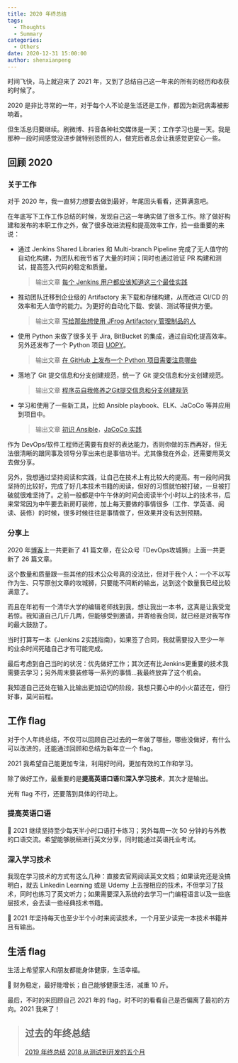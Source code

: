 ```yaml
---
title: 2020 年终总结
tags:
  - Thoughts
  - Summary
categories:
  - Others
date: 2020-12-31 15:00:00
author: shenxianpeng
---
```


时间飞快，马上就迎来了 2021 年，又到了总结自己这一年来的所有的经历和收获的时候了。

2020 是非比寻常的一年，对于每个人不论是生活还是工作，都因为新冠病毒被影响着。

但生活总归要继续。刷微博、抖音各种社交媒体是一天；工作学习也是一天。我是那种一段时间感觉没进步就特别恐慌的人，做完后者总会让我感觉更安心一些。

<!-- more -->
## 回顾 2020

### 关于工作

对于 2020 年，我一直努力想要去做到最好，年尾回头看看，还算满意吧。

在年底写下工作工作总结的时候，发现自己这一年确实做了很多工作。除了做好构建和发布的本职工作之外，做了很多改进流程和提高效率工作，捡一些重要的来说：

* 通过 Jenkins Shared Libraries 和 Multi-branch Pipeline 完成了无人值守的自动化构建，为团队和我节省了大量的时间；同时也通过验证 PR 构建和测试，提高签入代码的稳定和质量。

  > 输出文章 [每个 Jenkins 用户都应该知道这三个最佳实践](https://shenxianpeng.github.io/2020/07/jenkins-best-practice-cn/)

* 推动团队迁移到企业级的 Artifactory 来下载和存储构建，从而改进 CI/CD 的效率和无人值守的能力。为更好的自动化下载、安装、测试等提供方便。

  > 输出文章 [写给那些想使用 JFrog Artifactory 管理制品的人](https://shenxianpeng.github.io/2020/10/what-is-artifactory/)

* 使用 Python 来做了很多关于 Jira, BitBucket 的集成，通过自动化提高效率。另外还发布了一个 Python 项目 [UOPY](https://pypi.org/project/uopy/)。

  > 输出文章 [在 GitHub 上发布一个 Python 项目需要注意哪些](https://shenxianpeng.github.io/2020/09/how-to-release-python-project/)

* 落地了 Git 提交信息和分支创建规范，统一了 Git 提交信息和分支创建规范。

  > 输出文章 [程序员自我修养之Git提交信息和分支创建规范](https://shenxianpeng.github.io/2020/09/commit-messages-specification/)

* 学习和使用了一些新工具，比如 Ansible playbook、ELK、JaCoCo 等并应用到项目中。

  > 输出文章 [初识 Ansible](https://shenxianpeng.github.io/2020/09/getting-to-know-ansible/)，[JaCoCo 实践](https://shenxianpeng.github.io/2020/11/jacoco-imp/)

作为 DevOps/软件工程师还需要有良好的表达能力，否则你做的东西再好，但无法很清晰的跟同事及领导分享出来也是事倍功半。尤其像我在外企，还需要用英文去做分享。

另外，我想通过坚持阅读和实践，让自己在技术上有比较大的提高。有一段时间我坚持的比较好，完成了好几本技术书籍的阅读，但好的习惯就怕被打破，一旦被打破就很难坚持了。之前一般都是中午午休的时间会阅读半个小时以上的技术书，后来常常因为中午要去新房盯装修，加上每天要做的事情很多（工作、学英语、阅读、装修）的时候，很多时候往往是事情做了，但效果并没有达到预期。

### 分享上

2020 年[博客](https://shenxianpeng.github.io/)上一共更新了 41 篇文章，在公众号『DevOps攻城狮』上面一共更新了 26 篇文章。

这个数量和质量跟一些其他的技术公众号真的没法比，但对于我个人：一个不以写作为生、只写原创文章的攻城狮，只要能不间断的输出，达到这个数量我已经比较满意了。

而且在年初有一个清华大学的编辑老师找到我，想让我出一本书，这真是让我受宠若惊。我知道自己几斤几两，但能够受到邀请，并寄给我合同，就已经是对我写作的最大鼓励了。

当时打算写一本《Jenkins 2实践指南》，如果签了合同，我就需要投入至少一年的业余时间死磕自己才有可能完成。

最后考虑到自己当时的状况：优先做好工作；其次还有比Jenkins更重要的技术我需要去学习；另外周末要装修等一系列的事情...我最终放弃了这个机会。

我知道自己还处在输入比输出更加迫切的阶段，我想只要心中的小火苗还在，但行好事，莫问前程。

## 工作 flag

对于个人年终总结，不仅可以回顾自己过去的一年做了哪些，哪些没做好，有什么可以改进的，还能通过回顾和总结为新年立一个 flag。

2021 我希望自己能更加专注，利用好时间，更加有效的工作和学习。

除了做好工作，最重要的是**提高英语口语**和**深入学习技术**，其次才是输出。

光有 flag 不行，还要落到具体的行动上。

### 提高英语口语

🚩 2021 继续坚持至少每天半小时口语打卡练习；另外每周一次 50 分钟的与外教的口语交流。希望能够脱稿进行英文分享，同时能通过英语托业考试。

### 深入学习技术

我现在学习技术的方式有这么几种：直接去官网阅读英文文档；如果读完还是没搞明白，就去 Linkedin Learning 或是 Udemy 上去搜相应的技术，不但学习了技术，同时也练习了英文听力；如果需要深入系统的去学习一门编程语言以及一些底层技术，会去读一些经典技术书籍。

🚩 2021 年坚持每天也至少半个小时来阅读技术，一个月至少读完一本技术书籍并且有输出。

## 生活 flag

生活上希望家人和朋友都能身体健康，生活幸福。

🚩 财务稳定，最好能增长；自己能够健康生活，减重 10 斤。

最后，不时的来回顾自己 2021 年的 flag，时不时的看看自己是否偏离了最初的方向。2021 我来了！

> ## 过去的年终总结
>
> [2019 年终总结](https://shenxianpeng.github.io/2019/12/2019-summary/)
> [2018 从测试到开发的五个月](https://shenxianpeng.github.io/2018/12/from-qa-to-dev/)
